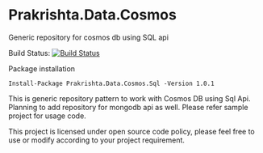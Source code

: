 # Prakrishta.Data.Cosmos
Generic repository for cosmos db using SQL api

Build Status:
[![Build Status](https://dev.azure.com/prakrishta0270/Prakrishta%20Open%20Source/_apis/build/status/sarul84.Prakrishta.Data.Cosmos?branchName=master)](https://dev.azure.com/prakrishta0270/Prakrishta%20Open%20Source/_build/latest?definitionId=1&branchName=master)

Package installation

```
Install-Package Prakrishta.Data.Cosmos.Sql -Version 1.0.1
```

This is generic repository pattern to work with Cosmos DB using Sql Api. Planning to add repository for mongodb api as well. Please refer sample project for usage code. 

This project is licensed under open source code policy, please feel free to use or modify according to your project requirement.
